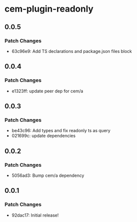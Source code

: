 # cem-plugin-readonly

## 0.0.5

### Patch Changes

- 63c96e9: Add TS declarations and package.json files block

## 0.0.4

### Patch Changes

- e1323ff: update peer dep for cem/a

## 0.0.3

### Patch Changes

- be43c96: Add types and fix readonly ts as query
- 021699c: update dependencies

## 0.0.2

### Patch Changes

- 5056ad3: Bump cem/a dependency

## 0.0.1

### Patch Changes

- 92dac17: Initial release!
